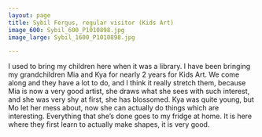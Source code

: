 ```yaml
---
layout: page
title: Sybil Fergus, regular visitor (Kids Art)
image_600: Sybil_600_P1010898.jpg
image_large: Sybil_1600_P1010898.jpg

---
```

I used to bring my children here when it was a library. I have been bringing my grandchildren Mia and Kya for nearly 2 years for Kids Art. We come along and they have a lot to do, and I think it really stretch them, because Mia is now a very good artist, she draws what she sees with such interest, and she was very shy at first, she has blossomed. Kya was quite young, but Mo let her mess about, now she can actually do things which are interesting. Everything that she’s done goes to my fridge at home. It is here where they first learn to actually make shapes, it is very good.
